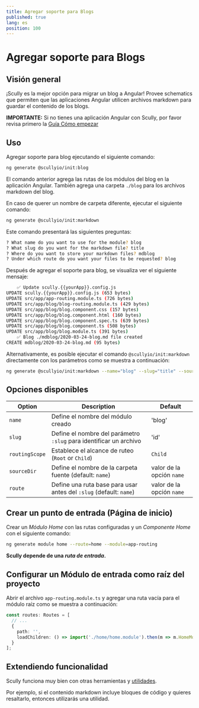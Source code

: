 ```yaml
---
title: Agregar soporte para Blogs
published: true
lang: es
position: 100
---
```


# Agregar soporte para Blogs

## Visión general

¡Scully es la mejor opción para migrar un blog a Angular!
Provee schematics que permiten que las aplicaciones Angular utilicen archivos markdown para guardar el contenido de los blogs.

**IMPORTANTE:** Si no tienes una aplicación Angular con Scully, por favor revisa primero la [Guía Cómo empezar](/docs/learn/getting-started/requirements)

## Uso

Agregar soporte para blog ejecutando el siguiente comando:

```bash
ng generate @scullyio/init:blog
```

El comando anterior agrega las rutas de los módulos del blog en la aplicación Angular.
También agrega una carpeta `./blog` para los archivos markdown del blog.

En caso de querer un nombre de carpeta diferente, ejecutar el siguiente comando:

```bash
ng generate @scullyio/init:markdown
```

Este comando presentará las siguientes preguntas:

```bash
? What name do you want to use for the module? blog
? What slug do you want for the markdown file? title
? Where do you want to store your markdown files? mdblog
? Under which route do you want your files to be requested? blog
```

Después de agregar el soporte para blog, se visualiza ver el siguiente mensaje:

```bash
    ✅️ Update scully.{{yourApp}}.config.js
UPDATE scully.{{yourApp}}.config.js (653 bytes)
UPDATE src/app/app-routing.module.ts (726 bytes)
UPDATE src/app/blog/blog-routing.module.ts (429 bytes)
UPDATE src/app/blog/blog.component.css (157 bytes)
UPDATE src/app/blog/blog.component.html (160 bytes)
UPDATE src/app/blog/blog.component.spec.ts (639 bytes)
UPDATE src/app/blog/blog.component.ts (508 bytes)
UPDATE src/app/blog/blog.module.ts (391 bytes)
    ✅️ Blog ./mdblog/2020-03-24-blog.md file created
CREATE mdblog/2020-03-24-blog.md (95 bytes)
```

Alternativamente, es posible ejecutar el comando `@scullyio/init:markdown` directamente con los parámetros como se muestra a continuación:

```bash
ng generate @scullyio/init:markdown --name="blog" --slug="title" --source-dir="mdblog" --route="blog"
```

## Opciones disponibles

| Option         | Description                                                        | Default                   |
| -------------- | ------------------------------------------------------------------ | ------------------------- |
| `name`         | Define el nombre del módulo creado                                 | 'blog'                    |
| `slug`         | Define el nombre del parámetro `:slug` para identificar un archivo | 'id'                      |
| `routingScope` | Establece el alcance de ruteo (`Root` or `Child`)                  | `Child`                   |
| `sourceDir`    | Define el nombre de la carpeta fuente (default: `name`)            | valor de la opción `name` |
| `route`        | Define una ruta base para usar antes del `:slug` (default: `name`) | valor de la opción `name` |

## Crear un punto de entrada (Página de inicio)

Crear un _Módulo Home_ con las rutas configuradas y un _Componente Home_ con el siguiente comando:

```bash
ng generate module home --route=home --module=app-routing
```

**Scully depende de una _ruta de entrada_.**

## Configurar un Módulo de entrada como raíz del proyecto

Abrir el archivo `app-routing.module.ts` y agregar una ruta vacía para el módulo raíz como se muestra a continuación:

```typescript
const routes: Routes = [
  // ...
  {
    path: '',
    loadChildren: () => import('./home/home.module').then(m => m.HomeModule)
  }
];
```

## Extendiendo funcionalidad

Scully funciona muy bien con otras herramientas y [utilidades](/docs/Reference/utilities/overview).

Por ejemplo, si el contenido markdown incluye bloques de código y quieres resaltarlo, entonces utilizarás una utilidad.
